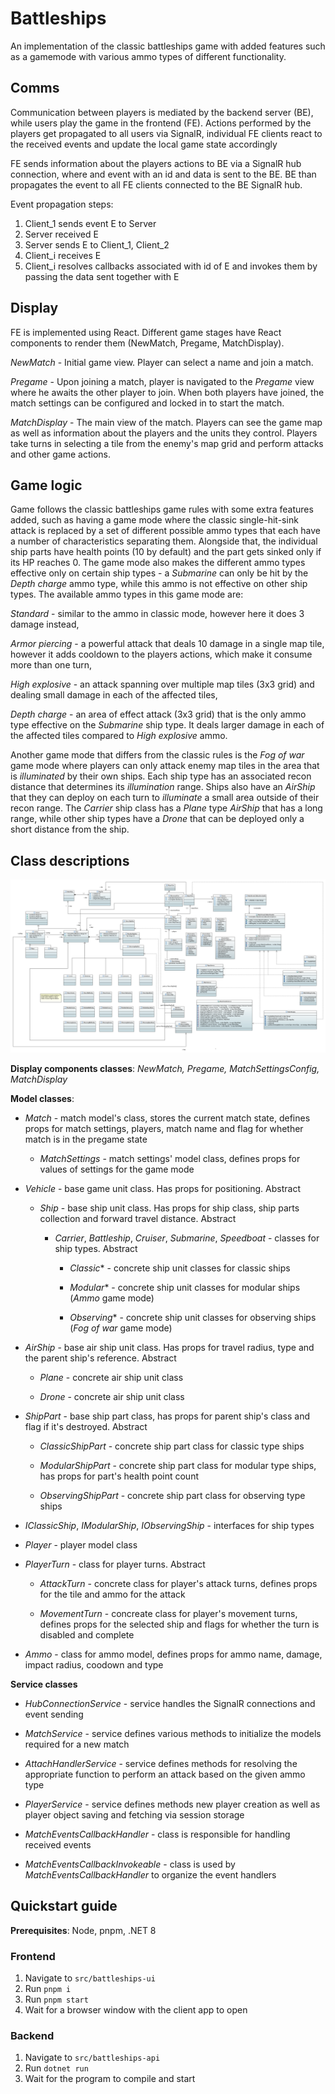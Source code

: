 # Battleships
An implementation of the classic battleships game with added features such as a gamemode with various ammo types of different functionality.


## Comms
Communication between players is mediated by the backend server (BE), while users play the game in the frontend (FE). Actions performed by the players get propagated to all users via SignalR, individual FE clients react to the received events and update the local game state accordingly

FE sends information about the players actions to BE via a SignalR hub connection, where and event with an id and data is sent to the BE. BE than propagates the event to all FE clients connected to the BE SignalR hub.

Event propagation steps:
1. Client_1 sends event E to Server
1. Server received E
1. Server sends E to Client_1, Client_2
1. Client_i receives E
1. Client_i resolves callbacks associated with id of E and invokes them by passing the data sent together with E

## Display
FE is implemented using React. Different game stages have React components to render them (NewMatch, Pregame, MatchDisplay).

*NewMatch* - Initial game view. Player can select a name and join a match.

*Pregame* - Upon joining a match, player is navigated to the *Pregame* view where he awaits the other player to join. When both players have joined, the match settings can be configured and locked in to start the match.

*MatchDisplay* - The main view of the match. Players can see the game map as well as information about the players and the units they control. Players take turns in selecting a tile from the enemy's map grid and perform attacks and other game actions.

## Game logic

Game follows the classic battleships game rules with some extra features added, such as having a game mode where the classic single-hit-sink attack is replaced by a set of different possible ammo types that each have a number of characteristics separating them. Alongside that, the individual ship parts have health points (10 by default) and the part gets sinked only if its HP reaches 0. The game mode also makes the different ammo types effective only on certain ship types - a *Submarine* can only be hit by the *Depth charge* ammo type, while this ammo is not effective on other ship types. The available ammo types in this game mode are:

*Standard* - similar to the ammo in classic mode, however here it does 3 damage instead,

*Armor piercing* - a powerful attack that deals 10 damage in a single map tile, however it adds cooldown to the players actions, which make it consume more than one turn,

*High explosive* - an attack spanning over multiple map tiles (3x3 grid) and dealing small damage in each of the affected tiles,

*Depth charge* - an area of effect attack (3x3 grid) that is the only ammo type effective on the *Submarine* ship type. It deals larger damage in each of the affected tiles compared to *High explosive* ammo.

Another game mode that differs from the classic rules is the *Fog of war* game mode where players can only attack enemy map tiles in the area that is *illuminated* by their own ships. Each ship type has an associated recon distance that determines its *illumination* range. Ships also have an *AirShip* that they can deploy on each turn to *illuminate* a small area outside of their recon range. The *Carrier* ship class has a *Plane* type *AirShip* that has a long range, while other ship types have a *Drone* that can be deployed only a short distance from the ship.

## Class descriptions

![image info](./docs/class_diagram/model.png)

**Display components classes**: *NewMatch, Pregame, MatchSettingsConfig, MatchDisplay*

**Model classes**:

- *Match* - match model's class, stores the current match state, defines props for match settings, players, match name and flag for whether match is in the pregame state

  - *MatchSettings* - match settings' model class, defines props for values of settings for the game mode

- *Vehicle* - base game unit class. Has props for positioning. Abstract

  - *Ship* - base ship unit class. Has props for ship class, ship parts collection and forward travel distance. Abstract

    - *Carrier*, *Battleship*, *Cruiser*, *Submarine*, *Speedboat* - classes for ship types. Abstract

      - *Classic** - concrete ship unit classes for classic ships
      
      - *Modular** - concrete ship unit classes for modular ships (*Ammo* game mode)

      - *Observing** - concrete ship unit classes for observing ships (*Fog of war* game mode)

- *AirShip* - base air ship unit class. Has props for travel radius, type and the parent ship's reference. Abstract

  - *Plane* - concrete air ship unit class

  - *Drone* - concrete air ship unit class

- *ShipPart* - base ship part class, has props for parent ship's class and flag if it's destroyed. Abstract

  - *ClassicShipPart* - concrete ship part class for classic type ships

  - *ModularShipPart* - concrete ship part class for modular type ships, has props for part's health point count

  - *ObservingShipPart* - concrete ship part class for observing type ships

- *IClassicShip*, *IModularShip*, *IObservingShip* - interfaces for ship types

- *Player* - player model class

- *PlayerTurn* - class for player turns. Abstract

  - *AttackTurn* - concrete class for player's attack turns, defines props for the tile and ammo for the attack

  - *MovementTurn* - concreate class for player's movement turns, defines props for the selected ship and flags for whether the turn is disabled and complete

- *Ammo* - class for ammo model, defines props for ammo name, damage, impact radius, coodown and type

**Service classes**

- *HubConnectionService* - service handles the SignalR connections and event sending

- *MatchService* - service defines various methods to initialize the models required for a new match 

- *AttachHandlerService* - service defines methods for resolving the appropriate function to perform an attack based on the given ammo type

- *PlayerService* - service defines methods new player creation as well as player object saving and fetching via session storage

- *MatchEventsCallbackHandler* - class is responsible for handling received events

- *MatchEventsCallbackInvokeable* - class is used by *MatchEventsCallbackHandler* to organize the event handlers

## Quickstart guide

**Prerequisites**: Node, pnpm, .NET 8

### Frontend

1. Navigate to `src/battleships-ui`
1. Run `pnpm i`
1. Run `pnpm start`
1. Wait for a browser window with the client app to open

### Backend

1. Navigate to `src/battleships-api`
1. Run `dotnet run`
1. Wait for the program to compile and start

